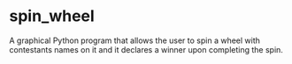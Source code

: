 # spin_wheel
A graphical Python program that allows the user to spin a wheel with contestants names on it and it declares a winner upon completing the spin.
